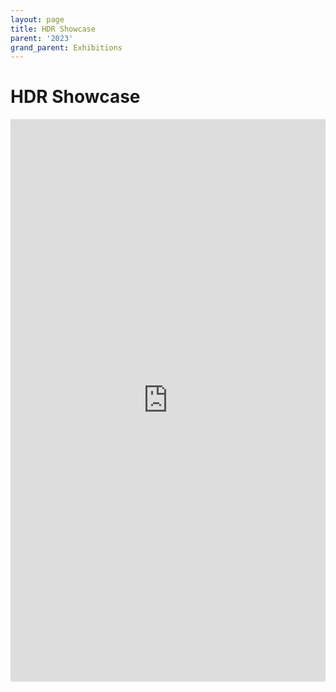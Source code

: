 ```yaml
---
layout: page
title: HDR Showcase
parent: '2023'
grand_parent: Exhibitions
---
```


# HDR Showcase

<iframe width='100%' height='900px' src='https://my.matterport.com/show/?m=3q7uoGCReit' frameborder='0' allowfullscreen allow='xr-spatial-tracking'></iframe>
